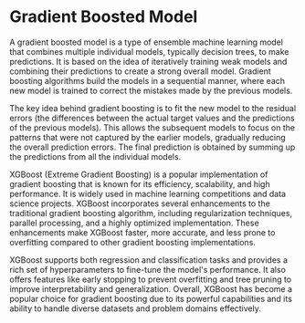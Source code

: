 # Gradient Boosted Model

A gradient boosted model is a type of ensemble machine learning model that combines multiple individual models, typically decision trees, to make predictions. It is based on the idea of iteratively training weak models and combining their predictions to create a strong overall model. Gradient boosting algorithms build the models in a sequential manner, where each new model is trained to correct the mistakes made by the previous models.

The key idea behind gradient boosting is to fit the new model to the residual errors (the differences between the actual target values and the predictions of the previous models). This allows the subsequent models to focus on the patterns that were not captured by the earlier models, gradually reducing the overall prediction errors. The final prediction is obtained by summing up the predictions from all the individual models.

XGBoost (Extreme Gradient Boosting) is a popular implementation of gradient boosting that is known for its efficiency, scalability, and high performance. It is widely used in machine learning competitions and data science projects. XGBoost incorporates several enhancements to the traditional gradient boosting algorithm, including regularization techniques, parallel processing, and a highly optimized implementation. These enhancements make XGBoost faster, more accurate, and less prone to overfitting compared to other gradient boosting implementations.

XGBoost supports both regression and classification tasks and provides a rich set of hyperparameters to fine-tune the model's performance. It also offers features like early stopping to prevent overfitting and tree pruning to improve interpretability and generalization. Overall, XGBoost has become a popular choice for gradient boosting due to its powerful capabilities and its ability to handle diverse datasets and problem domains effectively.